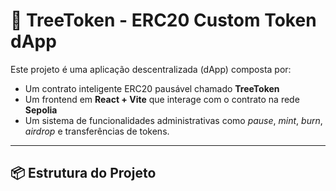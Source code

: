 # 🌳 TreeToken - ERC20 Custom Token dApp

Este projeto é uma aplicação descentralizada (dApp) composta por:

- Um contrato inteligente ERC20 pausável chamado **TreeToken**
- Um frontend em **React + Vite** que interage com o contrato na rede **Sepolia**
- Um sistema de funcionalidades administrativas como *pause*, *mint*, *burn*, *airdrop* e transferências de tokens.

---

## 📦 Estrutura do Projeto

